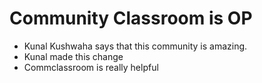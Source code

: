 # Community Classroom is OP

- Kunal Kushwaha says that this community is amazing.
- Kunal made this change
- Commclassroom is really helpful
